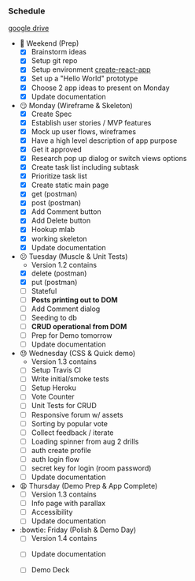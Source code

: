 ### Schedule
[google drive](https://goo.gl/6zfcFG)
* :memo: Weekend (Prep)
    - [X] Brainstorm ideas
	- [X] Setup git repo 
	- [X] Setup environment [create-react-app](https://github.com/facebookincubator/create-react-app)
	- [X] Set up a "Hello World" prototype 
	- [X] Choose 2 app ideas to present on Monday
	- [X] Update documentation

* :smirk: Monday (Wireframe & Skeleton)
	- [X] Create Spec
	- [X] Establish user stories / MVP features
	- [X] Mock up user flows, wireframes
	- [X] Have a high level description of app purpose
	- [X] Get it approved
	- [X] Research pop up dialog or switch views options 
	- [X] Create task list including subtask 
	- [X] Prioritize task list
	- [X] Create static main page
	- [X] get (postman)
	- [X] post (postman)
	- [X] Add Comment button
	- [X] Add Delete button 
	- [X] Hookup mlab
	- [X] working skeleton 
	- [X] Update documentation

* :confused: Tuesday (Muscle & Unit Tests)
	*  Version 1.2 contains
	- [X] delete (postman)
	- [X] put (postman)
	- [ ] Stateful
	- [ ] **Posts printing out to DOM**
	- [ ] Add Comment dialog
	- [ ] Seeding to db
	- [ ] **CRUD operational from DOM**
	- [ ] Prep for Demo tomorrow
	- [ ] Update documentation	

* :sweat: Wednesday (CSS & Quick demo)
	* Version 1.3 contains 
	- [ ] Setup Travis CI
	- [ ] Write initial/smoke tests
	- [ ] Setup Heroku
	- [ ] Vote Counter
	- [ ] Unit Tests for CRUD
	- [ ] Responsive forum w/ assets
	- [ ] Sorting by popular vote
	- [ ] Collect feedback / iterate
	- [ ] Loading spinner from aug 2 drills
	- [ ] auth create profile
	- [ ] auth login flow
	- [ ] secret key for login (room password)
	- [ ] Update documentation

* :weary: Thursday (Demo Prep & App Complete)
	* [ ] Version 1.3 contains
	- [ ] Info page with parallax
	- [ ] Accessibility
	- [ ] Update documentation

* :bowtie: Friday (Polish & Demo Day)
	* [ ] Version 1.4 contains
	- [ ] Update documentation
	- [ ] Demo Deck


